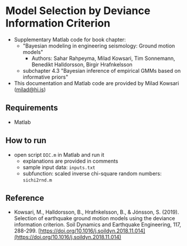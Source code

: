 # Model Selection by Deviance Information Criterion

- Supplementary Matlab code for book chapter:
    - "Bayesian modeling in engineering seismology: Ground motion models"
        - Authors: Sahar Rahpeyma, Milad Kowsari, Tim Sonnemann, Benedikt Halldorsson, Birgir Hrafnkelsson
    - subchapter 4.3 "Bayesian inference of empirical GMMs based on informative priors"
- This documentation and Matlab code are provided by Milad Kowsari (milad@hi.is)

## Requirements
- Matlab

## How to run
- open script `DIC.m` in Matlab and run it
    - explanations are provided in comments
    - sample input data: `inputs.txt`
    - subfunction: scaled inverse chi-square random numbers: `sichi2rnd.m`

## Reference
- Kowsari, M., Halldorsson, B., Hrafnkelsson, B., & Jónsson, S. (2019). Selection of earthquake ground motion models using the deviance information criterion. Soil Dynamics and Earthquake Engineering, 117, 288-299. [https://doi.org/10.1016/j.soildyn.2018.11.014](https://doi.org/10.1016/j.soildyn.2018.11.014)

